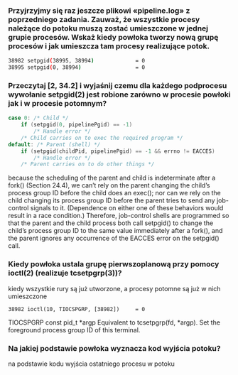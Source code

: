 ### Przyjrzyjmy się raz jeszcze plikowi «pipeline.log» z poprzedniego zadania. Zauważ, że wszystkie procesy należące do potoku muszą zostać umieszczone w jednej grupie procesów. Wskaż kiedy powłoka tworzy nową grupę procesów i jak umieszcza tam procesy realizujące potok.
```bash
38982 setpgid(38995, 38994)             = 0
38995 setpgid(0, 38994)                 = 0

```
### Przeczytaj [2, 34.2] i wyjaśnij czemu dla każdego podprocesu wywołanie setpgid(2) jest robione zarówno w procesie powłoki jak i w procesie potomnym?
```C
case 0: /* Child */
    if (setpgid(0, pipelinePgid) == -1)
        /* Handle error */
    /* Child carries on to exec the required program */
default: /* Parent (shell) */
    if (setpgid(childPid, pipelinePgid) == -1 && errno != EACCES)
        /* Handle error */
    /* Parent carries on to do other things */
```

because the scheduling of the parent and
child is indeterminate after a fork() (Section 24.4), we can’t rely on the parent changing
the child’s process group ID before the child does an exec(); nor can we rely on the
child changing its process group ID before the parent tries to send any job-control
signals to it. (Dependence on either one of these behaviors would result in a race condition.) Therefore, job-control shells are programmed so that the parent and the
child process both call setpgid() to change the child’s process group ID to the same
value immediately after a fork(), and the parent ignores any occurrence of the
EACCES error on the setpgid() call. 

### Kiedy powłoka ustala grupę pierwszoplanową przy pomocy ioctl(2) (realizuje tcsetpgrp(3))?
kiedy wszystkie rury są już utworzone, a procesy potomne są już w nich umieszczone
```
38982 ioctl(10, TIOCSPGRP, [38982])     = 0
```

TIOCSPGRP
const pid_t *argp
Equivalent to tcsetpgrp(fd, *argp).
Set the foreground process group ID of this terminal.

### Na jakiej podstawie powłoka wyznacza kod wyjścia potoku?
na podstawie kodu wyjścia ostatniego procesu w potoku